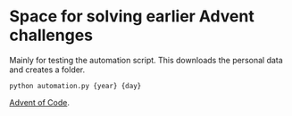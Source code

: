 # Space for solving earlier Advent challenges

Mainly for testing the automation script. 
This downloads the personal data and creates a folder.

`python automation.py {year} {day}` 

[Advent of Code](url).

